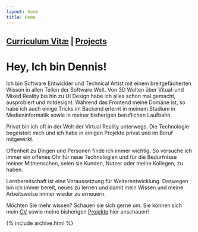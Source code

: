 ```yaml
---
layout: home
title: Home
---
```


## [Curriculum Vitæ](cv) | [Projects](projects)

# Hey, Ich bin Dennis!

Ich bin Software Entwickler und Technical Artist mit einem breitgefächerten Wissen in allen Teilen der Software Welt. Von 3D Welten über Vitual-und Mixed Reality bis hin zu UI Design habe ich alles schon mal gemacht, ausprobiert und mitdesignt. Während das Frontend meine Domäne ist, so habe ich  auch einige Tricks im Backend erlernt in meinem Studium in Medieninformatik sowie in meiner bisherigen beruflichen Laufbahn.

Privat bin ich oft in der Welt der Virtual Reality unterwegs. Die Technologie begeistert mich und ich habe in einigen Projekte privat und im Beruf mitgewirkt.

Offenheit zu Dingen und Personen finde ich immer wichtig. So versuche ich immer ein offenes Ohr für neue Technologien und für die Bedürfnisse meiner Mitmenschen, seien sie Kunden, Nutzer oder meine Kollegen, zu haben.

Lernbereitschaft ist eine Voraussetzung für Weiterentwicklung. Deswegen bin ich immer bereit, neues zu lernen und damit mein Wissen und meine Arbeitsweise immer wieder zu erneuern.

Möchten Sie mehr wissen? Schauen sie sich gerne um. Sie können sich mein [CV](cv) sowie meine bisherigen [Projekte](projects) hier anschauen!

{% include archive.html %}
